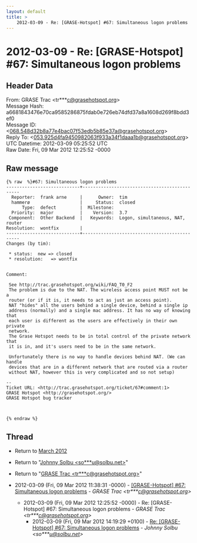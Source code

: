 ```yaml
---
layout: default
title: >
    2012-03-09 - Re: [GRASE-Hotspot] #67: Simultaneous logon problems
---
```


# 2012-03-09 - Re: [GRASE-Hotspot] #67: Simultaneous logon problems

## Header Data

From: GRASE Trac \<tr***c@grasehotspot.org\><br>
Message Hash: a6681843476e70ca9585286875fdab0e726eb74dfd37a8a1608d269f8bdd3ef0<br>
Message ID: \<068.548d32b8a77e4bac07f53edb5b85e37a@grasehotspot.org\><br>
Reply To: \<053.925d4fa9450982063f933a34f1daaa1b@grasehotspot.org\><br>
UTC Datetime: 2012-03-09 05:25:52 UTC<br>
Raw Date: Fri, 09 Mar 2012 12:25:52 -0000<br>

## Raw message

```
{% raw  %}#67: Simultaneous logon problems
----------------------------+----------------------------------------------
  Reporter:  frank arne     |      Owner:  tim
  hammerø                   |     Status:  closed
      Type:  defect         |  Milestone:
  Priority:  major          |    Version:  3.7
 Component:  Other Backend  |   Keywords:  Logon, simultaneous, NAT, router
Resolution:  wontfix        |
----------------------------+----------------------------------------------
Changes (by tim):

 * status:  new => closed
 * resolution:   => wontfix


Comment:

 See http://trac.grasehotspot.org/wiki/FAQ_T0_F2
 The problem is due to the NAT. The wireless access point MUST not be a
 router (or if it is, it needs to act as just an access point).
 NAT "hides" all the users behind a single device, behind a single ip
 address (normally) and a single mac address. It has no way of knowing that
 each user is different as the users are effectively in their own private
 network.
 The Grase Hotspot needs to be in total control of the private network that
 it is in, and it's users need to be in the same network.

 Unfortunately there is no way to handle devices behind NAT. (We can handle
 devices that are in a different network that are routed via a router
 without NAT, however this is very complicated and so not setup)

-- 
Ticket URL: <http://trac.grasehotspot.org/ticket/67#comment:1>
GRASE Hotspot <http://grasehotspot.org/>
GRASE Hotspot bug tracker



{% endraw %}
```

## Thread

+ Return to [March 2012](/archive/2012/03)

+ Return to "[Johnny Solbu <so***u<span>@</span>solbu.net>](/authors/so___u_at_solbu_net)"
+ Return to "[GRASE Trac <tr***c<span>@</span>grasehotspot.org>](/authors/tr___c_at_grasehotspot_org)"

+ 2012-03-09 (Fri, 09 Mar 2012 11:38:31 -0000) - [[GRASE-Hotspot]  #67: Simultaneous logon problems](/archive/2012/03/c22e45f77f0c019addbe5097dbbec25dc64b8dc13edff3b45b5cff787db441d2) - _GRASE Trac \<tr***c@grasehotspot.org\>_
  + 2012-03-09 (Fri, 09 Mar 2012 12:25:52 -0000) - Re: [GRASE-Hotspot] #67: Simultaneous logon problems - _GRASE Trac \<tr***c@grasehotspot.org\>_
    + 2012-03-09 (Fri, 09 Mar 2012 14:19:29 +0100) - [Re: [GRASE-Hotspot] #67: Simultaneous logon problems](/archive/2012/03/51effdf43db78198d1d307d99e7ece8a1b2ada9bab1ae5ebd0c6efcf1b2c6733) - _Johnny Solbu \<so***u@solbu.net\>_

